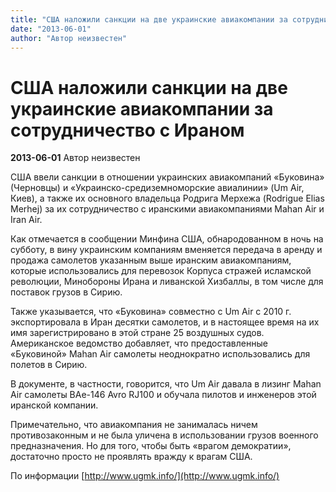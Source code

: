 ```yaml
---
title: "США наложили санкции на две украинские авиакомпании за сотрудничество с Ираном"
date: "2013-06-01"
author: "Автор неизвестен"
---
```


# США наложили санкции на две украинские авиакомпании за сотрудничество с Ираном

**2013-06-01** Автор неизвестен

США ввели санкции в отношении украинских авиакомпаний «Буковина» (Черновцы) и «Украинско-средиземноморские авиалинии» (Um Air, Киев), а также их основного владельца Родрига Мерхежа (Rodrigue Elias Merhej) за их сотрудничество с иранскими авиакомпаниями Mahan Air и Iran Air.

Как отмечается в сообщении Минфина США, обнародованном в ночь на субботу, в вину украинским компаниям вменяется передача в аренду и продажа самолетов указанным выше иранским авиакомпаниям, которые использовались для перевозок Корпуса стражей исламской революции, Минобороны Ирана и ливанской Хизбаллы, в том числе для поставок грузов в Сирию.

Также указывается, что «Буковина» совместно с Um Air с 2010 г. экспортировала в Иран десятки самолетов, и в настоящее время на их имя зарегистрировано в этой стране 25 воздушных судов. Американское ведомство добавляет, что предоставленные «Буковиной» Mahan Air самолеты неоднократно использовались для полетов в Сирию.

В документе, в частности, говорится, что Um Air давала в лизинг Mahan Air самолеты BAe-146 Avro RJ100 и обучала пилотов и инженеров этой иранской компании.

Примечательно, что авиакомпания не занималась ничем противозаконным и не была уличена в использовании грузов военного предназначения. Но для того, чтобы быть «врагом демократии», достаточно просто не проявлять вражду к врагам США.

По информации [http://www.ugmk.info/](http://www.ugmk.info/)